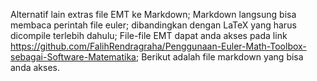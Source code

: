 Alternatif lain extras file EMT ke Markdown; 
Markdown langsung bisa membaca perintah file euler; 
dibandingkan dengan LaTeX yang harus dicompile terlebih dahulu;
File-file EMT dapat anda akses pada link https://github.com/FalihRendragraha/Penggunaan-Euler-Math-Toolbox-sebagai-Software-Matematika;
Berikut adalah file markdown yang bisa anda akses.
